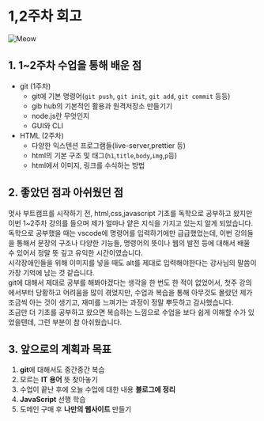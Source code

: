 # 1,2주차 회고

![Meow](https://www.google.com/search?q=%EA%B3%A0%EC%96%91%EC%9D%B4%EA%B0%80+%ED%83%80%EC%9D%B4%ED%95%91+%ED%95%98%EB%8A%94+%EC%82%AC%EC%A7%84&oq=%EA%B3%A0%EC%96%91%EC%9D%B4%EA%B0%80+%ED%83%80%EC%9D%B4%ED%95%91+%ED%95%98%EB%8A%94+%EC%82%AC%EC%A7%84&gs_lcrp=EgZjaHJvbWUyBggAEEUYOTIHCAEQIRigAdIBCTQyMDZqMGoxNagCCLACAQ&sourceid=chrome&ie=UTF-8#vhid=7dSDF96m295quM&vssid=_ghiwZ-HMFtf51e8P9KLZMQ_38)

## 1. 1~2주차 수업을 통해 배운 점

- git (1주차)
  - git에 기본 명령어(`git push`, `git init`, `git add`, `git commit` 등등)
  - gib hub의 기본적인 활용과 원격저장소 만들기기
  - node.js란 무엇인지
  - GUI와 CLI
- HTML (2주차)
  - 다양한 익스텐션 프로그램들(live-server,prettier 등)
  - html의 기본 구조 및 태그(`h1`,`title`,`body`,`img`,`p`등)
  - html에서 이미지, 링크를 수식하는 방법

## 2. 좋았던 점과 아쉬웠던 점

멋사 부트캠프를 시작하기 전, html,css,javascript 기초를 독학으로 공부하고 왔지만 이번 1~2주차 강의를 들으며 제가 얼마나 얕은 지식을 가지고 있는지 알게 되었습니다.
<br>
독학으로 공부했을 때는 vscode에 명령어를 입력하기에만 급급했었는데, 이번 강의들을 통해서 문장의 구조나 다양한 기능들, 명령어의 뜻이나 웹의 발전 등에 대해서 배울 수 있어서 정말 뜻 깊고 유익한 시간이였습니다.
<br>
시각장애인들을 위해 이미지를 넣을 때도 alt를 제대로 입력해야한다는 강사님의 말씀이 가장 기억에 남는 것 같습니다.
<br>
git에 대해서 제대로 공부를 해봐야겠다는 생각을 한 번도 한 적이 없었어서, 첫주 강의에서부터 당황하고 어려움을 많이 겪었지만, 수업과 복습을 통해 아무것도 몰랐던 제가 조금씩 아는 것이 생기고, 재미를 느껴가는 과정이 정말 뿌듯하고 감사했습니다.
<br>
조금만 더 기초를 공부하고 왔으면 복습하는 느낌으로 수업을 보다 쉽게 이해할 수가 있었을텐데, 그런 부분이 참 아쉬웠습니다.

## 3. 앞으로의 계획과 목표

1. **git**에 대해서도 중간중간 복습
2. 모르는 **IT 용어** 뜻 찾아놓기
3. 수업이 끝난 후에 오늘 수업에 대한 내용 **블로그에 정리**
4. **JavaScript** 선행 학습
5. 도메인 구매 후 **나만의 웹사이트** 만들기
